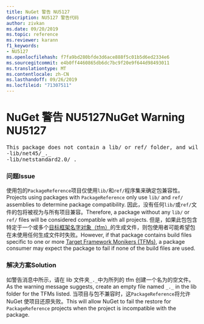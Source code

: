 ```yaml
---
title: NuGet 警告 NU5127
description: NU5127 警告代码
author: zivkan
ms.date: 09/20/2019
ms.topic: reference
ms.reviewer: karann
f1_keywords:
- NU5127
ms.openlocfilehash: f7fa9bd280bfde3d6ace888f5c01b5d6ed2334e6
ms.sourcegitcommit: e4b0ff4460865db6dc7bc9f20e9f644d98493011
ms.translationtype: MT
ms.contentlocale: zh-CN
ms.lasthandoff: 09/26/2019
ms.locfileid: "71307511"
---
```

# <a name="nuget-warning-nu5127"></a><span data-ttu-id="020ef-103">NuGet 警告 NU5127</span><span class="sxs-lookup"><span data-stu-id="020ef-103">NuGet Warning NU5127</span></span>

<pre>This package does not contain a lib/ or ref/ folder, and will therefore be treated as compatible for all frameworks. Since framework specific files were found under the build/ directory for net45, netstandard2.0, consider creating the following empty files to correctly narrow the compatibility of the package:
-lib/net45/_._
-lib/netstandard2.0/_._</pre>

### <a name="issue"></a><span data-ttu-id="020ef-104">问题</span><span class="sxs-lookup"><span data-stu-id="020ef-104">Issue</span></span>

<span data-ttu-id="020ef-105">使用包的`PackageReference`项目仅使用`lib/`和`ref/`程序集来确定包兼容性。</span><span class="sxs-lookup"><span data-stu-id="020ef-105">Projects using packages with `PackageReference` only use `lib/` and `ref/` assemblies to determine package compatibility.</span></span> <span data-ttu-id="020ef-106">因此，没有任何`lib/`或`ref/`文件的包将被视为与所有项目兼容。</span><span class="sxs-lookup"><span data-stu-id="020ef-106">Therefore, a package without any `lib/` or `ref/` files will be considered compatible with all projects.</span></span> <span data-ttu-id="020ef-107">但是，如果此包包含特定于一个或多个[目标框架名字对象（tfm）](../target-frameworks.md)的生成文件，则包使用者可能希望包在未使用任何生成文件时失败。</span><span class="sxs-lookup"><span data-stu-id="020ef-107">However, if that package contains build files specific to one or more [Target Framework Monikers (TFMs)](../target-frameworks.md), a package consumer may expect the package to fail if none of the build files are used.</span></span>

### <a name="solution"></a><span data-ttu-id="020ef-108">解决方案</span><span class="sxs-lookup"><span data-stu-id="020ef-108">Solution</span></span>

<span data-ttu-id="020ef-109">如警告消息中所示，请在 lib 文件夹`_._`中为所列的 tfm 创建一个名为的空文件。</span><span class="sxs-lookup"><span data-stu-id="020ef-109">As the warning message suggests, create an empty file named `_._` in the lib folder for the TFMs listed.</span></span> <span data-ttu-id="020ef-110">当项目与包不兼容时，这`PackageReference`将允许 NuGet 使项目还原失败。</span><span class="sxs-lookup"><span data-stu-id="020ef-110">This will allow NuGet to fail the restore for `PackageReference` projects when the project is incompatible with the package.</span></span>
